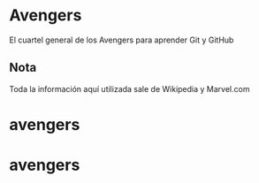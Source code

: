 # Avengers

El cuartel general de los Avengers para aprender Git y GitHub

## Nota
Toda la información aquí utilizada sale de Wikipedia y Marvel.com
# avengers
# avengers
